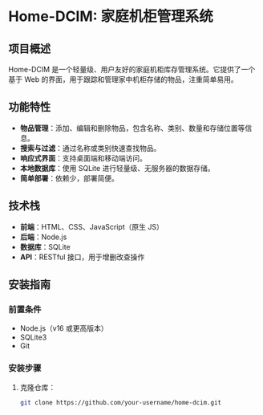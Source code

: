 # Home-DCIM: 家庭机柜管理系统

## 项目概述
Home-DCIM 是一个轻量级、用户友好的家庭机柜库存管理系统。它提供了一个基于 Web 的界面，用于跟踪和管理家中机柜存储的物品，注重简单易用。

## 功能特性
- **物品管理**：添加、编辑和删除物品，包含名称、类别、数量和存储位置等信息。
- **搜索与过滤**：通过名称或类别快速查找物品。
- **响应式界面**：支持桌面端和移动端访问。
- **本地数据库**：使用 SQLite 进行轻量级、无服务器的数据存储。
- **简单部署**：依赖少，部署简便。

## 技术栈
- **前端**：HTML、CSS、JavaScript（原生 JS）
- **后端**：Node.js
- **数据库**：SQLite
- **API**：RESTful 接口，用于增删改查操作

## 安装指南

### 前置条件
- Node.js（v16 或更高版本）
- SQLite3
- Git

### 安装步骤
1. 克隆仓库：
   ```bash
   git clone https://github.com/your-username/home-dcim.git
